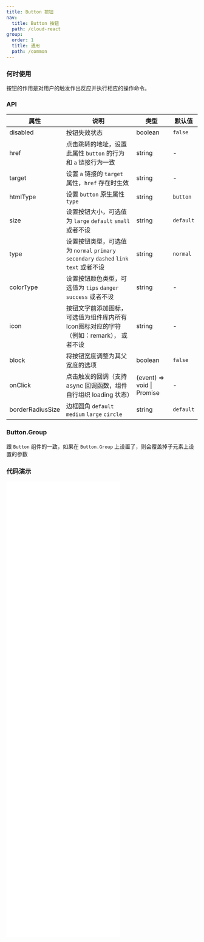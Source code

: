 ```yaml
---
title: Button 按钮
nav:
  title: Button 按钮
  path: /cloud-react
group:
  order: 1
  title: 通用
  path: /common
---
```


### 何时使用

按钮的作用是对用户的触发作出反应并执行相应的操作命令。

### API

| 属性     | 说明                                                               | 类型            | 默认值    |
| -------- | ------------------------------------------------------------------ | --------------- | --------- |
| disabled | 按钮失效状态                                                       | boolean         | `false`   |
| href     | 点击跳转的地址，设置此属性 `button` 的行为和 `a` 链接行为一致      | string          | -         |
| target   | 设置 `a` 链接的 `target` 属性，`href` 存在时生效                   | string          | -         |
| htmlType | 设置 `button` 原生属性 `type`                                      | string          | `button`  |
| size     | 设置按钮大小，可选值为 `large` `default` `small` 或者不设          | string          | `default` |
| type     | 设置按钮类型，可选值为 `normal` `primary`  `secondary` `dashed` `link` `text` 或者不设 | string | `normal`  |
| colorType| 设置按钮颜色类型，可选值为 `tips` `danger` `success` 或者不设       | string          | -  |
| icon     | 按钮文字前添加图标，可选值为组件库内所有Icon图标对应的字符（例如：remark）， 或者不设     | string          | -  |
| block    | 将按钮宽度调整为其父宽度的选项                                     | boolean         | `false`   |
| onClick  | 点击触发的回调（支持 async 回调函数，组件自行组织 loading 状态）          | (event) => void \| Promise | -         |
| borderRadiusSize  | 边框圆角 `default` `medium` `large` `circle`       | string | `default`         |

### Button.Group

跟 `Button` 组件的一致，如果在 `Button.Group` 上设置了，则会覆盖掉子元素上设置的参数

 ### 代码演示 

<embed src="@components/button/demos/basic-button.md" />
<embed src="@components/button/demos/size.md" />
<embed src="@components/button/demos/disabled.md" />
<embed src="@components/button/demos/icon-button.md" />
<embed src="@components/button/demos/loading.md" />
<embed src="@components/button/demos/block.md" />
<embed src="@components/button/demos/color-button.md" />
<embed src="@components/button/demos/group.md" />
